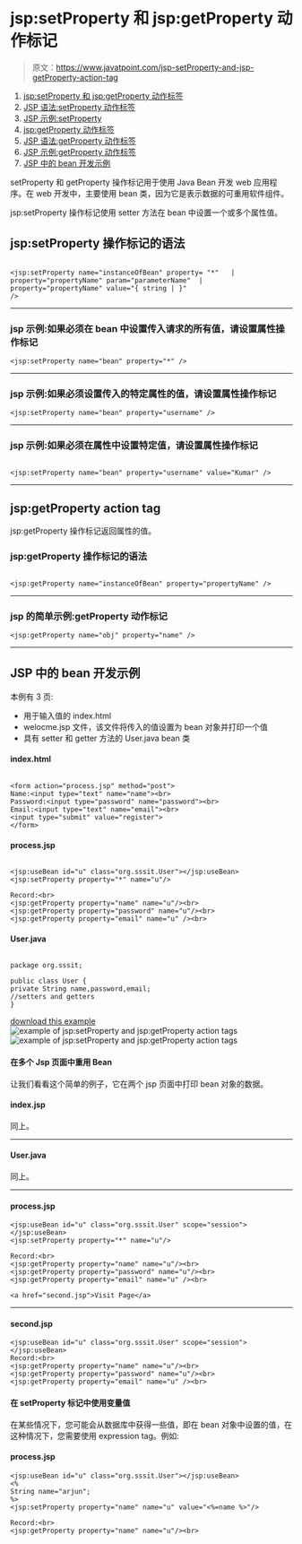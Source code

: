 # jsp:setProperty 和 jsp:getProperty 动作标记

> 原文：<https://www.javatpoint.com/jsp-setProperty-and-jsp-getProperty-action-tag>

1.  [jsp:setProperty 和 jsp:getProperty 动作标签](#)
2.  [JSP 语法:setProperty 动作标签](#jspsetsyn)
3.  [JSP 示例:setProperty](#jspsetex1)
4.  [jsp:getProperty 动作标签](#jspget)
5.  [JSP 语法:getProperty 动作标签](#jspgetsyn)
6.  [JSP 示例:getProperty 动作标签](#jspgetex1)
7.  [JSP 中的 bean 开发示例](#jspbeanex1)

setProperty 和 getProperty 操作标记用于使用 Java Bean 开发 web 应用程序。在 web 开发中，主要使用 bean 类，因为它是表示数据的可重用软件组件。

jsp:setProperty 操作标记使用 setter 方法在 bean 中设置一个或多个属性值。

## jsp:setProperty 操作标记的语法

```

<jsp:setProperty name="instanceOfBean" property= "*"   | 
property="propertyName" param="parameterName"  | 
property="propertyName" value="{ string | }" 
/>

```

* * *

### jsp 示例:如果必须在 bean 中设置传入请求的所有值，请设置属性操作标记

```
<jsp:setProperty name="bean" property="*" />

```

* * *

### jsp 示例:如果必须设置传入的特定属性的值，请设置属性操作标记

```
<jsp:setProperty name="bean" property="username" /> 

```

* * *

### jsp 示例:如果必须在属性中设置特定值，请设置属性操作标记

```

<jsp:setProperty name="bean" property="username" value="Kumar" />

```

* * *

## jsp:getProperty action tag

jsp:getProperty 操作标记返回属性的值。

### jsp:getProperty 操作标记的语法

```

<jsp:getProperty name="instanceOfBean" property="propertyName" />

```

* * *

### jsp 的简单示例:getProperty 动作标记

```
<jsp:getProperty name="obj" property="name" />

```

* * *

## JSP 中的 bean 开发示例

本例有 3 页:

*   用于输入值的 index.html
*   welocme.jsp 文件，该文件将传入的值设置为 bean 对象并打印一个值
*   具有 setter 和 getter 方法的 User.java bean 类

#### index.html

```

<form action="process.jsp" method="post">
Name:<input type="text" name="name"><br>
Password:<input type="password" name="password"><br>
Email:<input type="text" name="email"><br>
<input type="submit" value="register">
</form>

```

#### process.jsp

```

<jsp:useBean id="u" class="org.sssit.User"></jsp:useBean>
<jsp:setProperty property="*" name="u"/>

Record:<br>
<jsp:getProperty property="name" name="u"/><br>
<jsp:getProperty property="password" name="u"/><br>
<jsp:getProperty property="email" name="u" /><br>

```

#### User.java

```

package org.sssit;

public class User {
private String name,password,email;
//setters and getters
}

```

[download this example](https://static.javatpoint.com/src/jsp/setproperty.zip)![example of jsp:setProperty and jsp:getProperty action tags](../img/eee89e0f606f1f9ad73f7c146e193c8c.png) ![example of jsp:setProperty and jsp:getProperty action tags](../img/84bc08df9982bda5a2901bdc32fb50be.png)

#### 在多个 Jsp 页面中重用 Bean

让我们看看这个简单的例子，它在两个 jsp 页面中打印 bean 对象的数据。

#### index.jsp

同上。

* * *

#### User.java

同上。

* * *

#### process.jsp

```
<jsp:useBean id="u" class="org.sssit.User" scope="session"></jsp:useBean>
<jsp:setProperty property="*" name="u"/>

Record:<br>
<jsp:getProperty property="name" name="u"/><br>
<jsp:getProperty property="password" name="u"/><br>
<jsp:getProperty property="email" name="u" /><br>

<a href="second.jsp">Visit Page</a>

```

* * *

#### second.jsp

```
<jsp:useBean id="u" class="org.sssit.User" scope="session"></jsp:useBean>
Record:<br>
<jsp:getProperty property="name" name="u"/><br>
<jsp:getProperty property="password" name="u"/><br>
<jsp:getProperty property="email" name="u" /><br>

```

#### 在 setProperty 标记中使用变量值

在某些情况下，您可能会从数据库中获得一些值，即在 bean 对象中设置的值，在这种情况下，您需要使用 expression tag。例如:

#### process.jsp

```
<jsp:useBean id="u" class="org.sssit.User"></jsp:useBean>
<%
String name="arjun";
%>
<jsp:setProperty property="name" name="u" value="<%=name %>"/>

Record:<br>
<jsp:getProperty property="name" name="u"/><br>

```